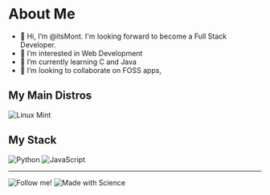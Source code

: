 # About Me 
- 👋 Hi, I’m @itsMont. I'm looking forward to become a Full Stack Developer.
- 👀 I’m interested in Web Development
- 🌱 I’m currently learning C and Java
- 💞️ I’m looking to collaborate on FOSS apps,

## My Main Distros
 <img src="https://img.shields.io/badge/Linux_Mint-87CF3E?style=for-the-badge&logo=linux-mint&logoColor=white" alt="Linux Mint"/>
 
## My Stack
<div id="badges">
    <img src="https://img.shields.io/badge/Python-3776AB?style=for-the-badge&logo=python&logoColor=white" alt="Python"/>
    <img src="https://img.shields.io/badge/JavaScript-323330?style=for-the-badge&logo=javascript&logoColor=F7DF1E" alt="JavaScript"/>
</div>


---

<img src="https://img.shields.io/github/followers/itsMont.svg?style=social&label=Follow&maxAge=2592000" alt="Follow me!"/>
<img src="http://ForTheBadge.com/images/badges/built-with-science.svg" alt="Made with Science"/>

<!---
itsMont/itsMont is a ✨ special ✨ repository because its `README.md` (this file) appears on your GitHub profile.
You can click the Preview link to take a look at your changes.
--->
